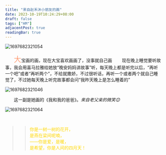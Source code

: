 ```yaml
---
title: "来自赵禾沐小朋友的画"
date: 2023-10-19T10:24:29+08:00
draft: false
tags: ["HM"]
adjacentPost: true
readingBar: true
---
```

![1697682321054](https://cdn.jsdelivr.net/gh/tosspi/picx-images-hosting@master/1697682321054.jpg)

&emsp;&emsp;<font size=5 color=#ffa07a>大</font>宝画的画，现在大宝喜欢画画了，没事就自己画
&emsp;&emsp;现在晚上睡觉要听故事，我会用喜马拉雅给她放“晚安妈妈讲故事”听，每天晚上都是听完以后，“再听一个吧”或者“再听两个”，不给就撒娇，不过很听话，再听一个或者两个就自己睡觉了，不过她每天晚上听完故事都会问“我昨天晚上是怎么睡着的”

![1697682321046](https://cdn.jsdelivr.net/gh/tosspi/picx-images-hosting@master/1697682321046.jpg)


&emsp;&emsp;这一副是她画的《我和我的爸爸》。*来自老父亲的微笑😊*


![1697682321064](https://cdn.jsdelivr.net/gh/tosspi/picx-images-hosting@master/1697682321064.jpg)

<br>

> > <font color=#ffd700>你是一树一树的花开，<br>
> > 是燕在梁间呢喃，<br>
> > ——你是爱，是暖，<br>
> > 是希望，你是人间的四月天！</font><br>